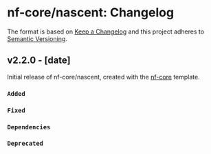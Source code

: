 # nf-core/nascent: Changelog

The format is based on [Keep a Changelog](https://keepachangelog.com/en/1.0.0/)
and this project adheres to [Semantic Versioning](https://semver.org/spec/v2.0.0.html).

## v2.2.0 - [date]

Initial release of nf-core/nascent, created with the [nf-core](https://nf-co.re/) template.

### `Added`

### `Fixed`

### `Dependencies`

### `Deprecated`
